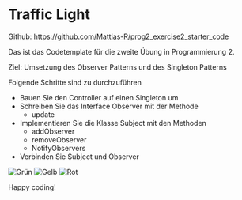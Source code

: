 # Traffic Light

Github:
https://github.com/Mattias-R/prog2_exercise2_starter_code



Das ist das Codetemplate für die zweite Übung in Programmierung 2.

Ziel: Umsetzung des Observer Patterns und des Singleton Patterns

Folgende Schritte sind zu durchzuführen

* Bauen Sie den Controller auf einen Singleton um
* Schreiben Sie das Interface Observer mit der Methode
    * update  
* Implementieren Sie die Klasse Subject mit den Methoden
    * addObserver
    * removeObserver
    * NotifyObservers
* Verbinden Sie Subject und Observer

![Grün](/pics/greenLight.png)
![Gelb](/pics/yellowLight.png)
![Rot](/pics/redLight.png)

Happy coding!



 
